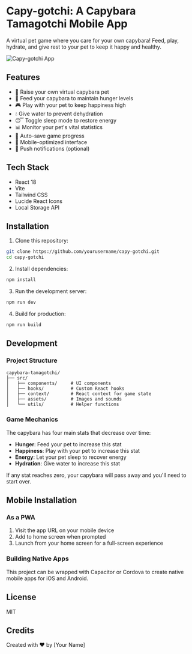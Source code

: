 # Capy-gotchi: A Capybara Tamagotchi Mobile App

A virtual pet game where you care for your own capybara! Feed, play, hydrate, and give rest to your pet to keep it happy and healthy.

![Capy-gotchi App](https://via.placeholder.com/600x300)

## Features

- 🦫 Raise your own virtual capybara pet
- 🍪 Feed your capybara to maintain hunger levels
- 🎮 Play with your pet to keep happiness high
- 💧 Give water to prevent dehydration
- 😴 Toggle sleep mode to restore energy
- 📊 Monitor your pet's vital statistics
- 💾 Auto-save game progress
- 📱 Mobile-optimized interface
- 🔔 Push notifications (optional)

## Tech Stack

- React 18
- Vite
- Tailwind CSS
- Lucide React Icons
- Local Storage API

## Installation

1. Clone this repository:
```bash
git clone https://github.com/yourusername/capy-gotchi.git
cd capy-gotchi
```

2. Install dependencies:
```bash
npm install
```

3. Run the development server:
```bash
npm run dev
```

4. Build for production:
```bash
npm run build
```

## Development

### Project Structure

```
capybara-tamagotchi/
├── src/
│   ├── components/     # UI components
│   ├── hooks/          # Custom React hooks
│   ├── context/        # React context for game state
│   ├── assets/         # Images and sounds
│   └── utils/          # Helper functions
```

### Game Mechanics

The capybara has four main stats that decrease over time:
- **Hunger**: Feed your pet to increase this stat
- **Happiness**: Play with your pet to increase this stat
- **Energy**: Let your pet sleep to recover energy
- **Hydration**: Give water to increase this stat

If any stat reaches zero, your capybara will pass away and you'll need to start over.

## Mobile Installation

### As a PWA
1. Visit the app URL on your mobile device
2. Add to home screen when prompted
3. Launch from your home screen for a full-screen experience

### Building Native Apps
This project can be wrapped with Capacitor or Cordova to create native mobile apps for iOS and Android.

## License

MIT

## Credits

Created with ❤️ by [Your Name]